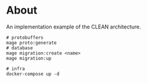 # About

An implementation example of the CLEAN architecture.
    
    # protobuffers
    mage proto:generate
    # database 
    mage migration:create <name>
    mage migration:up

    # infra
    docker-compose up -d
